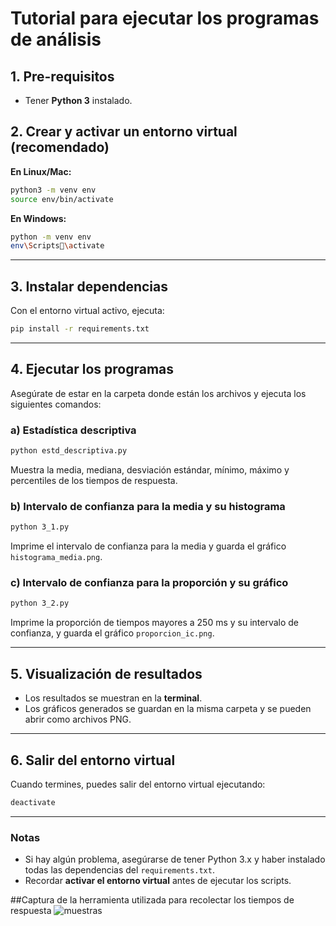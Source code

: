 
# Tutorial para ejecutar los programas de análisis

## 1. Pre-requisitos

- Tener **Python 3** instalado.

## 2. Crear y activar un entorno virtual (recomendado)

**En Linux/Mac:**
```bash
python3 -m venv env
source env/bin/activate
```

**En Windows:**
```bash
python -m venv env
env\Scripts\activate
```

---

## 3. Instalar dependencias

Con el entorno virtual activo, ejecuta:
```bash
pip install -r requirements.txt
```

---

## 4. Ejecutar los programas

Asegúrate de estar en la carpeta donde están los archivos y ejecuta los siguientes comandos:

### a) Estadística descriptiva
```bash
python estd_descriptiva.py
```
Muestra la media, mediana, desviación estándar, mínimo, máximo y percentiles de los tiempos de respuesta.

### b) Intervalo de confianza para la media y su histograma
```bash
python 3_1.py
```
Imprime el intervalo de confianza para la media y guarda el gráfico `histograma_media.png`.

### c) Intervalo de confianza para la proporción y su gráfico
```bash
python 3_2.py
```
Imprime la proporción de tiempos mayores a 250 ms y su intervalo de confianza, y guarda el gráfico `proporcion_ic.png`.

---

## 5. Visualización de resultados

- Los resultados se muestran en la **terminal**.
- Los gráficos generados se guardan en la misma carpeta y se pueden abrir como archivos PNG.

---

## 6. Salir del entorno virtual

Cuando termines, puedes salir del entorno virtual ejecutando:
```bash
deactivate
```

---

### Notas

- Si hay algún problema, asegúrarse de tener Python 3.x y haber instalado todas las dependencias del `requirements.txt`.
- Recordar **activar el entorno virtual** antes de ejecutar los scripts.

##Captura de la herramienta utilizada para recolectar los tiempos de respuesta
![muestras](https://github.com/user-attachments/assets/dc5b99d4-7842-4da3-b2b7-6df0e9cf4f74)


